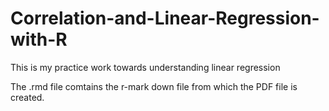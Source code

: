 # Correlation-and-Linear-Regression-with-R
This is my practice work towards understanding linear regression

The .rmd file comtains the r-mark down file from which the PDF file is created. 

